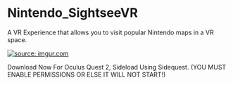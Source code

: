 # Nintendo_SightseeVR
A VR Experience that allows you to visit popular Nintendo maps in a VR space.

<a href="https://imgur.com/gallery/CoSd0zT"><img src="https://i.imgur.com/xP0o8EM.jpeg" title="source: imgur.com" /></a>

Download Now For Oculus Quest 2, Sideload Using Sidequest.
(YOU MUST ENABLE PERMISSIONS OR ELSE IT WILL NOT START!)
